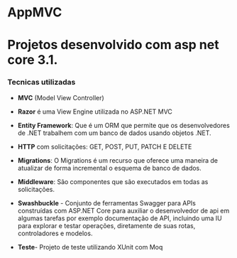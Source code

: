 # AppMVC

# Projetos desenvolvido com asp net core 3.1.

### Tecnicas utilizadas
- **MVC** (Model View Controller)

- **Razor** é uma View Engine utilizada no ASP.NET MVC

- **Entity Framework**: Que é um ORM que permite que os desenvolvedores de .NET trabalhem com um banco de dados usando objetos .NET.

- **HTTP**  com solicitações: GET, POST, PUT, PATCH E DELETE

- **Migrations**:  O Migrations é um recurso que oferece uma maneira de atualizar de forma incremental o esquema de banco de dados.

- **Middleware**: São componentes que são executados em todas as solicitações.

- **Swashbuckle** - Conjunto de ferramentas Swagger para APIs construídas com ASP.NET Core para auxiliar o desenvolvedor de api em algumas tarefas por exemplo documentação de API, incluindo uma IU para explorar e testar operações, diretamente de suas rotas, controladores e modelos.

- **Teste**- Projeto de teste utilizando XUnit com Moq
